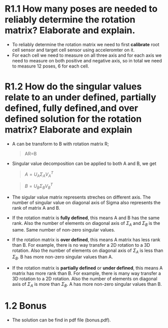 # R1.1  How many poses are needed to reliably determine the rotation matrix? Elaborate and explain.
* To reliably determine the rotation matrix we need to first **calibrate** root cell sensor and target cell sensor using acceleromter on it.
* For each cell we need to measure on all three axis and for each axis we need to measure on both positive and negative axis, so in total we need to measure 12 poses, 6 for each cell.

# R1.2 How do the singular values relate to an under defined, partially defined, fully defined,and over defined solution for the rotation matrix? Elaborate and explain

* A can be transform to B with rotation matrix R; 
  > AR=B

* Singular value decomposition can be applied to both A and B, we get
  > $A=U_A\Sigma_AV_A^T$

  > $B=U_B\Sigma_BV_B^T$
   
* The sigular value matrix represents streches on different axis. The number of singular value on diagonal axis of Sigma also represents the rank of matrix A and B.  
 
* If the rotation matrix is **fully defined**, this means A and B has the same rank. Also the number of elements on diagonal axis of $\Sigma_A$ and $\Sigma_B$ is the same. Same number of non-zero singular values.

* If the rotation matrix is **over defined**, this means A matrix has less rank than B. For example, there is no way transfer a 2D rotation to a 3D rotation. Also the number of elements on diagonal axis of $\Sigma_A$ is less than $\Sigma_B$. B has more non-zero singular values than A.

* If the rotation matrix is **partially defined** or **under defined**, this means A matrix has more rank than B. For example, there is many way transfer a 3D rotation to a 2D rotation. Also the number of elements on diagonal axis of $\Sigma_A$ is more than $\Sigma_B$. A has more non-zero singular values than B.
  



# 1.2 Bonus
* The solution can be find in pdf file (bonus.pdf).
